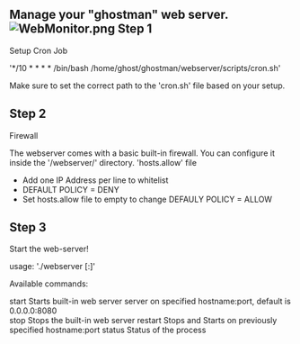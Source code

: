 Manage your "ghostman" web server.
![WebMonitor.png](https://github.com/chmess/guides/blob/master/WebMonitor.png?raw=true)
Step 1
------
Setup Cron Job

'*/10 * * * * /bin/bash /home/ghost/ghostman/webserver/scripts/cron.sh'

Make sure to set the correct path to the 'cron.sh' file based on your setup.


Step 2
------
Firewall

The webserver comes with a basic built-in firewall. You can configure it inside the '/webserver/' directory.
'hosts.allow' file

* Add one IP Address per line to whitelist
* DEFAULT POLICY = DENY
* Set hosts.allow file to empty to change DEFAULY POLICY = ALLOW


Step 3
------
Start the web-server!

usage: './webserver <command> [<hostname>:<port>]'

Available commands:

  start     Starts built-in web server server on specified hostname:port, default is 0.0.0.0:8080  
  stop      Stops the built-in web server
  restart   Stops and Starts on previously specified hostname:port
  status    Status of the process
